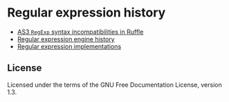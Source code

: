# Regular expression history

- [AS3 `RegExp` syntax incompatibilities in Ruffle](actionscript.md)
- [Regular expression engine history](history.md)
- [Regular expression implementations](engines.md)

## License

Licensed under the terms of the GNU Free Documentation License, version 1.3.
